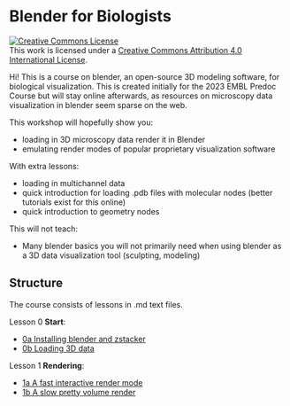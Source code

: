 # Blender for Biologists
<a rel="license" href="http://creativecommons.org/licenses/by/4.0/"><img alt="Creative Commons License" style="border-width:0" src="https://i.creativecommons.org/l/by/4.0/88x31.png" /></a><br />This work is licensed under a <a rel="license" href="http://creativecommons.org/licenses/by/4.0/">Creative Commons Attribution 4.0 International License</a>.

Hi! This is a course on blender, an open-source 3D modeling software, for biological visualization. This is created initially for the 2023 EMBL Predoc Course but will stay online afterwards, as resources on microscopy data visualization in blender seem sparse on the web. 

This workshop will hopefully show you:
- loading in 3D microscopy data render it in Blender
- emulating render modes of popular proprietary visualization software

With extra lessons:
- loading in multichannel data
- quick introduction for loading .pdb files with molecular nodes (better tutorials exist for this online)
- quick introduction to geometry nodes

This will not teach:
- Many blender basics you will not primarily need when using blender as a 3D data visualization tool (sculpting, modeling)

## Structure

The course consists of lessons in .md text files. 

Lesson 0 **Start**:
- [0a Installing blender and zstacker](./lessons/0a_Installing_blender_and_zstacker.md)
- [0b Loading 3D data](./lessons/0b_loading%203D%20data.md)

Lesson 1 **Rendering**: 
- [1a A fast interactive render mode](./lessons/1a_eevee_emission.md)
- [1b A slow pretty volume render](./lessons/1b_cycles_emission_plus_density.md)



